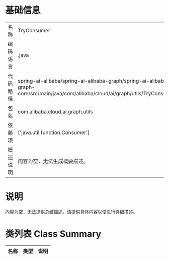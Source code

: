 # 基础信息

|      |      |
|------|------|
| 名称 | TryConsumer |
| 编码语言 | .java |
| 代码路径 | spring-ai-alibaba/spring-ai-alibaba-graph/spring-ai-alibaba-graph-core/src/main/java/com/alibaba/cloud/ai/graph/utils/TryConsumer.java |
| 包名 | com.alibaba.cloud.ai.graph.utils |
| 依赖项 | ['java.util.function.Consumer'] |
| 概述说明 | 内容为空，无法生成概要描述。 |

# 说明

内容为空，无法提供总结描述。请提供具体内容以便进行详细描述。

# 类列表 Class Summary

| 名称   | 类型  | 说明 |
|-------|------|-------------|




